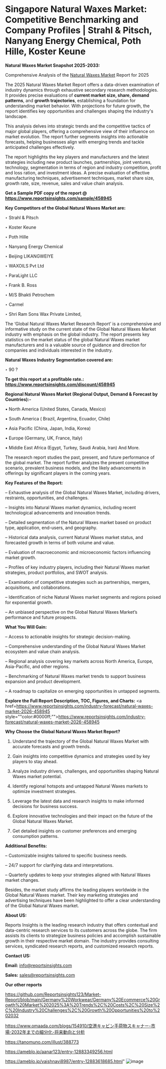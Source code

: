 # Singapore Natural Waxes Market: Competitive Benchmarking and Company Profiles | Strahl & Pitsch, Nanyang Energy Chemical, Poth Hille, Koster Keune

<strong>Natural Waxes Market Snapshot 2025-2033:</strong>

Comprehensive Analysis of the <a href=https://www.reportsinsights.com/sample/458945>Natural Waxes Market</a> Report for 2025

The 2025 Natural Waxes Market Report offers a data-driven examination of industry dynamics through exhaustive secondary research methodologies. It provides precise evaluations of <strong>current market size, share, demand patterns</strong>, and <strong>growth trajectories</strong>, establishing a foundation for understanding market behavior. With projections for future growth, the report identifies key opportunities and challenges shaping the industry's landscape.

This analysis delves into strategic trends and the competitive tactics of major global players, offering a comprehensive view of their influence on market evolution. The report further segments insights into actionable forecasts, helping businesses align with emerging trends and tackle anticipated challenges effectively.

The report highlights the key players and manufacturers and the latest strategies including new product launches, partnerships, joint ventures, technology, segmentation in terms of region and industry competition, profit and loss ration, and investment ideas. A precise evaluation of effective manufacturing techniques, advertisement techniques, market share size, growth rate, size, revenue, sales and value chain analysis.

<strong>Get a Sample PDF copy of the report @ <a href=https://www.reportsinsights.com/sample/458945 style=color:#0000ff;>https://www.reportsinsights.com/sample/458945</a></strong>

<strong>Key Competitors of the Global Natural Waxes Market are:</strong>

‣ Strahl & Pitsch

‣ Koster Keune

‣ Poth Hille

‣ Nanyang Energy Chemical

‣ Beijing LIKANGWEIYE

‣ WAXOILS Pvt Ltd

‣ ParaLight LLC

‣ Frank B. Ross

‣ M/S Bhakti Petrochem

‣ Carmel

‣ Shri Ram Sons Wax Private Limited,

The ‘Global Natural Waxes Market Research Report’ is a comprehensive and informative study on the current state of the Global Natural Waxes Market industry with emphasis on the global industry. The report presents key statistics on the market status of the global Natural Waxes market manufacturers and is a valuable source of guidance and direction for companies and individuals interested in the industry.

<strong>Natural Waxes Industry Segmentation covered are:</strong>

‣ 90 ?

<strong>To get this report at a profitable rate.: <a href=https://www.reportsinsights.com/discount/458945 style=color:#0000ff;>https://www.reportsinsights.com/discount/458945</a></strong>

<strong>Regional Natural Waxes Market (Regional Output, Demand &amp; Forecast by Countries):-</strong>

• North America (United States, Canada, Mexico)

• South America ( Brazil, Argentina, Ecuador, Chile)

• Asia Pacific (China, Japan, India, Korea)

• Europe (Germany, UK, France, Italy)

• Middle East Africa (Egypt, Turkey, Saudi Arabia, Iran) And More.

The research report studies the past, present, and future performance of the global market. The report further analyzes the present competitive scenario, prevalent business models, and the likely advancements in offerings by significant players in the coming years.

<strong>Key Features of the Report:</strong>

– Exhaustive analysis of the Global Natural Waxes Market, including drivers, restraints, opportunities, and challenges.

– Insights into Natural Waxes market dynamics, including recent technological advancements and innovation trends.

– Detailed segmentation of the Natural Waxes market based on product type, application, end-users, and geography.

– Historical data analysis, current Natural Waxes market status, and forecasted growth in terms of both volume and value.

– Evaluation of macroeconomic and microeconomic factors influencing market growth.

– Profiles of key industry players, including their Natural Waxes market strategies, product portfolios, and SWOT analysis.

– Examination of competitive strategies such as partnerships, mergers, acquisitions, and collaborations.

– Identification of niche Natural Waxes market segments and regions poised for exponential growth.

– An unbiased perspective on the Global Natural Waxes Market’s performance and future prospects.

<strong>What You Will Gain:</strong>

– Access to actionable insights for strategic decision-making.

– Comprehensive understanding of the Global Natural Waxes Market ecosystem and value chain analysis.

– Regional analysis covering key markets across North America, Europe, Asia-Pacific, and other regions.

– Benchmarking of Natural Waxes market trends to support business expansion and product development.

– A roadmap to capitalize on emerging opportunities in untapped segments.

<strong>Explore the Full Report Description, TOC, Figures, and Charts:</strong>
<a href=https://www.reportsinsights.com/industry-forecast/natural-waxes-market-2026-458945 style=""color:#0000ff;"">https://www.reportsinsights.com/industry-forecast/natural-waxes-market-2026-458945</a>

<strong>Why Choose the Global Natural Waxes Market Report?</strong>

1. Understand the trajectory of the Global Natural Waxes Market with accurate forecasts and growth trends.

2. Gain insights into competitive dynamics and strategies used by key players to stay ahead.

3. Analyze industry drivers, challenges, and opportunities shaping Natural Waxes market potential.

4. Identify regional hotspots and untapped Natural Waxes markets to optimize investment strategies.

5. Leverage the latest data and research insights to make informed decisions for business success.

6. Explore innovative technologies and their impact on the future of the Global Natural Waxes Market.

7. Get detailed insights on customer preferences and emerging consumption patterns.

<strong>Additional Benefits:</strong>

– Customizable insights tailored to specific business needs.

– 24/7 support for clarifying data and interpretations.

– Quarterly updates to keep your strategies aligned with Natural Waxes market changes.

Besides, the market study affirms the leading players worldwide in the Global Natural Waxes market. Their key marketing strategies and advertising techniques have been highlighted to offer a clear understanding of the Global Natural Waxes market.

<strong><strong>About US</strong>:</strong>

Reports Insights is the leading research industry that offers contextual and data-centric research services to its customers across the globe. The firm assists its clients to strategize business policies and accomplish sustainable growth in their respective market domain. The industry provides consulting services, syndicated research reports, and customized research reports.

<strong>Contact US:</strong>

<p class=><b>Email:</b> <a href=mailto:info@reportsinsights.com>info@reportsinsights.com</a></p>
<p class=><b>Sales:</b> <a href=mailto:sales@reportsinsights.com>sales@reportsinsights.com</a></p>

<strong>Our other reports</strong>

<a href=https://github.com/Reportsinsights123/Market-Report/blob/main/Germany%20Workwear/Germany%20Ecommerce%20Growth%20Market%202025%3A%20Trends%2C%20Costs%2C%20Size%2C%20Industry%20Challenges%2C%20Growth%20Opportunities%20to%202032>https://github.com/Reportsinsights123/Market-Report/blob/main/Germany%20Workwear/Germany%20Ecommerce%20Growth%20Market%202025%3A%20Trends%2C%20Costs%2C%20Size%2C%20Industry%20Challenges%2C%20Growth%20Opportunities%20to%202032</a>

<a href=https://www.omaada.com/blogs/154910/空港キャビン手荷物スキャナー-市場-2032年までの細分化-将来動向と分析>https://www.omaada.com/blogs/154910/空港キャビン手荷物スキャナー-市場-2032年までの細分化-将来動向と分析</a>

<a href=https://tanomuno.com/illust/388773>https://tanomuno.com/illust/388773</a>

<a href=https://ameblo.jp/aanar123/entry-12883349256.html>https://ameblo.jp/aanar123/entry-12883349256.html</a>

<a href=https://ameblo.jp/vaishnavi8987/entry-12883618685.html>https://ameblo.jp/vaishnavi8987/entry-12883618685.html</a>"
![image](https://github.com/user-attachments/assets/531f4c66-0dbb-4254-9891-076efbec055c)
